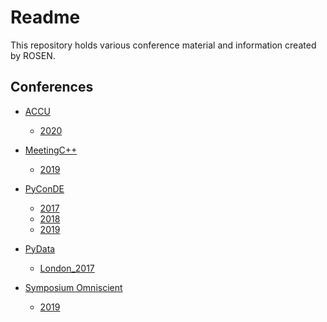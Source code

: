 Readme
======

This repository holds various conference material and information created by ROSEN.

Conferences
-----------

* [ACCU](./ACCU)

  * [2020](./ACCU/2020)

* [MeetingC++](./MeetingC++)

  * [2019](./MeetingC++/2019)

* [PyConDE](./PyConDE)

  * [2017](./PyConDE/2017)
  * [2018](./PyConDE/2018)
  * [2019](./PyConDE/2019)

* [PyData](./PyData)

  * [London_2017](./PyData/London_2017)

* [Symposium Omniscient](./Symposium_Omniscient)

  * [2019](./Symposium_Omniscient/2019)
